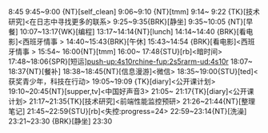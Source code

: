 
8:45
9:45~9:00 {NT}[self_clean]
9:06~9:10 {NT}[tmm]
9:14~ 9:22 {TK}[技术研究]<在日志中寻找更多的联系>
9:25~9:35{BRK}[静坐]
9:35~10:05 {NT}[早餐]
10:07~13:17{WK}[编程]<life-time-tracker>
13:17~14:14{NT}[lunch]
14:14~14:40 {BRK}[看电影]<西班牙情事 >
14:40~15:43{BRK}[午休]
15:43~14:54 {BRK}[看电影]<西班牙情事 >
15:54~ 16:00{NT}[tmm]
16:00~ 17:48{STU}[rb]<暗时间>
17:48~18:06{SPR}[短运]<push-up:4s10r><chine-fup:2s5r><arm-ud:4s10r>
18:07~ 18:37{NT}[餐补]
18:38~18:45{NT}[信息漫游]<微信>
18:35~19:00{STU}[ted]<获奖青少年，科技在行动>
19:05~19:09 {TK}[diary]<公开课计划>
19:10~20:45{NT}[supper,tv]<中国好声音3>
21:05~ 21:17{TK}[diary]<公开课计划>
21:17~21:35{TK}[技术研究]<前端性能监控预研>
21:26~21:44{NT}[整理笔记]
21:45~22:59{STU}[rb]<失控:progress=24>
22:59~23:14{NT}[洗澡]
23:21~23:30 {BRK}[静坐]
23:30


